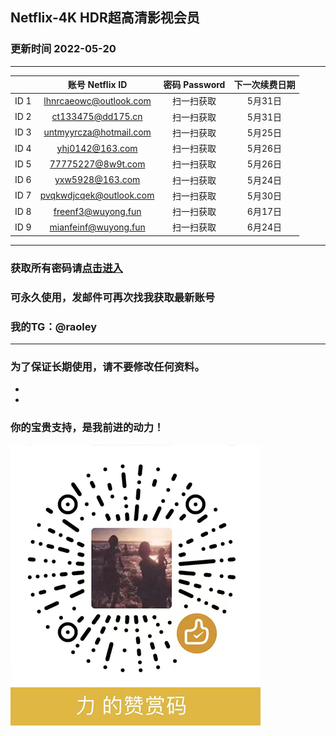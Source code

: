 ## Netflix-4K HDR超高清影视会员        
### 更新时间 2022-05-20

-----------------------------------------
| |账号 Netflix ID|密码 Password|下一次续费日期|
| :----: | :----: | :----: | :----: |
|ID 1|lhnrcaeowc@outlook.com|扫一扫获取| 5月31日|
|ID 2|ct133475@dd175.cn|扫一扫获取|5月31日|
|ID 3|untmyyrcza@hotmail.com|扫一扫获取|5月25日|
|ID 4|yhj0142@163.com|扫一扫获取| 5月26日|
|ID 5|77775227@8w9t.com|扫一扫获取| 5月26日|
|ID 6|yxw5928@163.com|扫一扫获取| 5月24日|
|ID 7|pvqkwdjcqek@outlook.com|扫一扫获取| 5月30日|
|ID 8|freenf3@wuyong.fun|扫一扫获取| 6月17日|
|ID 9|mianfeinf@wuyong.fun |扫一扫获取| 6月24日|

-----------------------------------------

### 获取所有密码请[点击进入](https://afdian.net/@lifan/plan "悬停显示")
### 可永久使用，发邮件可再次找我获取最新账号
### 我的TG：@raoley
---
### 为了保证长期使用，请不要修改任何资料。

-
-

   ### 你的宝贵支持，是我前进的动力！

![weixin](https://github.com/raoli1986/raoli1986.github.io/blob/main/weixinS.jpg)

